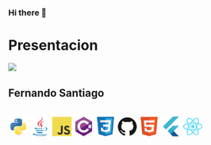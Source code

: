 ### Hi there 👋

<!DOCTYPE html>
<html lang="es">
<head>
	<meta charset="UTF-8">
	<h1> Presentacion </h1> 
	<meta name="viewport" content="width=device-width, user-scalable=yes, initial-scale=1.0, maximum-scale=3.0, minimum-scale=1.0">

</head>  
<body>
  <img src="https://i.pinimg.com/564x/95/10/10/951010be943b5956761d78a607be57eb.jpg" width="200"/>
  <h2>Fernando Santiago</h2>
  <br/>

  <div content="center">
  
  <img src="https://github.com/devicons/devicon/blob/master/icons/python/python-original.svg" width="40" alt="Python"/>
  <img src="https://github.com/devicons/devicon/blob/master/icons/java/java-original.svg" width="40" alt="Java"/>
  <img src="https://github.com/devicons/devicon/blob/master/icons/javascript/javascript-original.svg" width="40" alt="JavaScript"/>
  <img src="https://github.com/devicons/devicon/blob/master/icons/csharp/csharp-original.svg" width="40" alt="Csharp"/> 
  
  <img src="https://github.com/devicons/devicon/blob/master/icons/css3/css3-original.svg" width="40" alt="Css3"/>
  <img src="https://github.com/devicons/devicon/blob/master/icons/github/github-original.svg" width="40" alt="GitHub"/>
  <img src="https://github.com/devicons/devicon/blob/master/icons/html5/html5-original.svg" width="40" alt="HTML5"/>
  <img src="https://github.com/devicons/devicon/blob/master/icons/flutter/flutter-original.svg" width="40" alt="Flutter"/>
  <img src="https://github.com/devicons/devicon/blob/master/icons/react/react-original.svg" width="40" alt="React"/>
  </div>
</body>
</html>
